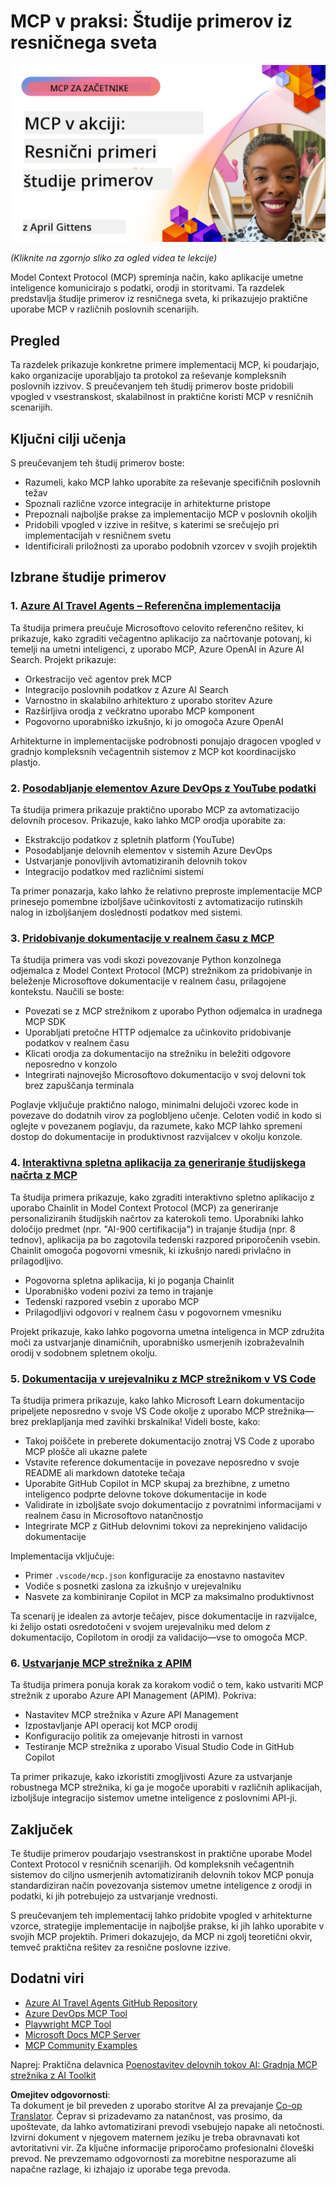 <!--
CO_OP_TRANSLATOR_METADATA:
{
  "original_hash": "61a160248efabe92b09d7b08293d17db",
  "translation_date": "2025-08-18T22:19:19+00:00",
  "source_file": "09-CaseStudy/README.md",
  "language_code": "sl"
}
-->
# MCP v praksi: Študije primerov iz resničnega sveta

[![MCP v praksi: Študije primerov iz resničnega sveta](../../../translated_images/10.3262cc80b4de5071fde8ba74c5c5d6738a0a9f398dcc0423f0210f632e2238b8.sl.png)](https://youtu.be/IxshWb2Az5w)

_(Kliknite na zgornjo sliko za ogled videa te lekcije)_

Model Context Protocol (MCP) spreminja način, kako aplikacije umetne inteligence komunicirajo s podatki, orodji in storitvami. Ta razdelek predstavlja študije primerov iz resničnega sveta, ki prikazujejo praktične uporabe MCP v različnih poslovnih scenarijih.

## Pregled

Ta razdelek prikazuje konkretne primere implementacij MCP, ki poudarjajo, kako organizacije uporabljajo ta protokol za reševanje kompleksnih poslovnih izzivov. S preučevanjem teh študij primerov boste pridobili vpogled v vsestranskost, skalabilnost in praktične koristi MCP v resničnih scenarijih.

## Ključni cilji učenja

S preučevanjem teh študij primerov boste:

- Razumeli, kako MCP lahko uporabite za reševanje specifičnih poslovnih težav
- Spoznali različne vzorce integracije in arhitekturne pristope
- Prepoznali najboljše prakse za implementacijo MCP v poslovnih okoljih
- Pridobili vpogled v izzive in rešitve, s katerimi se srečujejo pri implementacijah v resničnem svetu
- Identificirali priložnosti za uporabo podobnih vzorcev v svojih projektih

## Izbrane študije primerov

### 1. [Azure AI Travel Agents – Referenčna implementacija](./travelagentsample.md)

Ta študija primera preučuje Microsoftovo celovito referenčno rešitev, ki prikazuje, kako zgraditi večagentno aplikacijo za načrtovanje potovanj, ki temelji na umetni inteligenci, z uporabo MCP, Azure OpenAI in Azure AI Search. Projekt prikazuje:

- Orkestracijo več agentov prek MCP
- Integracijo poslovnih podatkov z Azure AI Search
- Varnostno in skalabilno arhitekturo z uporabo storitev Azure
- Razširljiva orodja z večkratno uporabo MCP komponent
- Pogovorno uporabniško izkušnjo, ki jo omogoča Azure OpenAI

Arhitekturne in implementacijske podrobnosti ponujajo dragocen vpogled v gradnjo kompleksnih večagentnih sistemov z MCP kot koordinacijsko plastjo.

### 2. [Posodabljanje elementov Azure DevOps z YouTube podatki](./UpdateADOItemsFromYT.md)

Ta študija primera prikazuje praktično uporabo MCP za avtomatizacijo delovnih procesov. Prikazuje, kako lahko MCP orodja uporabite za:

- Ekstrakcijo podatkov z spletnih platform (YouTube)
- Posodabljanje delovnih elementov v sistemih Azure DevOps
- Ustvarjanje ponovljivih avtomatiziranih delovnih tokov
- Integracijo podatkov med različnimi sistemi

Ta primer ponazarja, kako lahko že relativno preproste implementacije MCP prinesejo pomembne izboljšave učinkovitosti z avtomatizacijo rutinskih nalog in izboljšanjem doslednosti podatkov med sistemi.

### 3. [Pridobivanje dokumentacije v realnem času z MCP](./docs-mcp/README.md)

Ta študija primera vas vodi skozi povezovanje Python konzolnega odjemalca z Model Context Protocol (MCP) strežnikom za pridobivanje in beleženje Microsoftove dokumentacije v realnem času, prilagojene kontekstu. Naučili se boste:

- Povezati se z MCP strežnikom z uporabo Python odjemalca in uradnega MCP SDK
- Uporabljati pretočne HTTP odjemalce za učinkovito pridobivanje podatkov v realnem času
- Klicati orodja za dokumentacijo na strežniku in beležiti odgovore neposredno v konzolo
- Integrirati najnovejšo Microsoftovo dokumentacijo v svoj delovni tok brez zapuščanja terminala

Poglavje vključuje praktično nalogo, minimalni delujoči vzorec kode in povezave do dodatnih virov za poglobljeno učenje. Celoten vodič in kodo si oglejte v povezanem poglavju, da razumete, kako MCP lahko spremeni dostop do dokumentacije in produktivnost razvijalcev v okolju konzole.

### 4. [Interaktivna spletna aplikacija za generiranje študijskega načrta z MCP](./docs-mcp/README.md)

Ta študija primera prikazuje, kako zgraditi interaktivno spletno aplikacijo z uporabo Chainlit in Model Context Protocol (MCP) za generiranje personaliziranih študijskih načrtov za katerokoli temo. Uporabniki lahko določijo predmet (npr. "AI-900 certifikacija") in trajanje študija (npr. 8 tednov), aplikacija pa bo zagotovila tedenski razpored priporočenih vsebin. Chainlit omogoča pogovorni vmesnik, ki izkušnjo naredi privlačno in prilagodljivo.

- Pogovorna spletna aplikacija, ki jo poganja Chainlit
- Uporabniško vodeni pozivi za temo in trajanje
- Tedenski razpored vsebin z uporabo MCP
- Prilagodljivi odgovori v realnem času v pogovornem vmesniku

Projekt prikazuje, kako lahko pogovorna umetna inteligenca in MCP združita moči za ustvarjanje dinamičnih, uporabniško usmerjenih izobraževalnih orodij v sodobnem spletnem okolju.

### 5. [Dokumentacija v urejevalniku z MCP strežnikom v VS Code](./docs-mcp/README.md)

Ta študija primera prikazuje, kako lahko Microsoft Learn dokumentacijo pripeljete neposredno v svoje VS Code okolje z uporabo MCP strežnika—brez preklapljanja med zavihki brskalnika! Videli boste, kako:

- Takoj poiščete in preberete dokumentacijo znotraj VS Code z uporabo MCP plošče ali ukazne palete
- Vstavite reference dokumentacije in povezave neposredno v svoje README ali markdown datoteke tečaja
- Uporabite GitHub Copilot in MCP skupaj za brezhibne, z umetno inteligenco podprte delovne tokove dokumentacije in kode
- Validirate in izboljšate svojo dokumentacijo z povratnimi informacijami v realnem času in Microsoftovo natančnostjo
- Integrirate MCP z GitHub delovnimi tokovi za neprekinjeno validacijo dokumentacije

Implementacija vključuje:

- Primer `.vscode/mcp.json` konfiguracije za enostavno nastavitev
- Vodiče s posnetki zaslona za izkušnjo v urejevalniku
- Nasvete za kombiniranje Copilot in MCP za maksimalno produktivnost

Ta scenarij je idealen za avtorje tečajev, pisce dokumentacije in razvijalce, ki želijo ostati osredotočeni v svojem urejevalniku med delom z dokumentacijo, Copilotom in orodji za validacijo—vse to omogoča MCP.

### 6. [Ustvarjanje MCP strežnika z APIM](./apimsample.md)

Ta študija primera ponuja korak za korakom vodič o tem, kako ustvariti MCP strežnik z uporabo Azure API Management (APIM). Pokriva:

- Nastavitev MCP strežnika v Azure API Management
- Izpostavljanje API operacij kot MCP orodij
- Konfiguracijo politik za omejevanje hitrosti in varnost
- Testiranje MCP strežnika z uporabo Visual Studio Code in GitHub Copilot

Ta primer prikazuje, kako izkoristiti zmogljivosti Azure za ustvarjanje robustnega MCP strežnika, ki ga je mogoče uporabiti v različnih aplikacijah, izboljšuje integracijo sistemov umetne inteligence z poslovnimi API-ji.

## Zaključek

Te študije primerov poudarjajo vsestranskost in praktične uporabe Model Context Protocol v resničnih scenarijih. Od kompleksnih večagentnih sistemov do ciljno usmerjenih avtomatiziranih delovnih tokov MCP ponuja standardiziran način povezovanja sistemov umetne inteligence z orodji in podatki, ki jih potrebujejo za ustvarjanje vrednosti.

S preučevanjem teh implementacij lahko pridobite vpogled v arhitekturne vzorce, strategije implementacije in najboljše prakse, ki jih lahko uporabite v svojih MCP projektih. Primeri dokazujejo, da MCP ni zgolj teoretični okvir, temveč praktična rešitev za resnične poslovne izzive.

## Dodatni viri

- [Azure AI Travel Agents GitHub Repository](https://github.com/Azure-Samples/azure-ai-travel-agents)
- [Azure DevOps MCP Tool](https://github.com/microsoft/azure-devops-mcp)
- [Playwright MCP Tool](https://github.com/microsoft/playwright-mcp)
- [Microsoft Docs MCP Server](https://github.com/MicrosoftDocs/mcp)
- [MCP Community Examples](https://github.com/microsoft/mcp)

Naprej: Praktična delavnica [Poenostavitev delovnih tokov AI: Gradnja MCP strežnika z AI Toolkit](../10-StreamliningAIWorkflowsBuildingAnMCPServerWithAIToolkit/README.md)

**Omejitev odgovornosti**:  
Ta dokument je bil preveden z uporabo storitve AI za prevajanje [Co-op Translator](https://github.com/Azure/co-op-translator). Čeprav si prizadevamo za natančnost, vas prosimo, da upoštevate, da lahko avtomatizirani prevodi vsebujejo napake ali netočnosti. Izvirni dokument v njegovem maternem jeziku je treba obravnavati kot avtoritativni vir. Za ključne informacije priporočamo profesionalni človeški prevod. Ne prevzemamo odgovornosti za morebitne nesporazume ali napačne razlage, ki izhajajo iz uporabe tega prevoda.